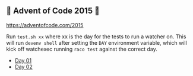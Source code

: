 ## 🎄 Advent of Code 2015 🎄

https://adventofcode.com/2015

Run `test.sh xx` where xx is the day for the tests to run a watcher on.  This will run `devenv shell` after setting the `DAY` environment variable, which will kick off watchexec running `raco test` against the correct day.

* [Day 01](./day01/day01.rkt)
* [Day 02](./day02/day02.rkt)